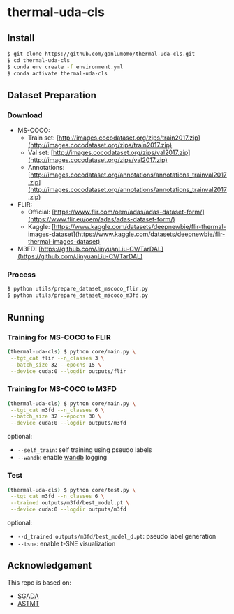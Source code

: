 # thermal-uda-cls

## Install

```bash
$ git clone https://github.com/ganlumomo/thermal-uda-cls.git
$ cd thermal-uda-cls
$ conda env create -f environment.yml
$ conda activate thermal-uda-cls
```

## Dataset Preparation

### Download

- MS-COCO:
  - Train set: [http://images.cocodataset.org/zips/train2017.zip](http://images.cocodataset.org/zips/train2017.zip)
  - Val set: [http://images.cocodataset.org/zips/val2017.zip](http://images.cocodataset.org/zips/val2017.zip)
  - Annotations: [http://images.cocodataset.org/annotations/annotations_trainval2017.zip](http://images.cocodataset.org/annotations/annotations_trainval2017.zip)
- FLIR:
  - Official: [https://www.flir.com/oem/adas/adas-dataset-form/](https://www.flir.eu/oem/adas/adas-dataset-form/)
  - Kaggle: [https://www.kaggle.com/datasets/deepnewbie/flir-thermal-images-dataset](https://www.kaggle.com/datasets/deepnewbie/flir-thermal-images-dataset)
- M3FD: [https://github.com/JinyuanLiu-CV/TarDAL](https://github.com/JinyuanLiu-CV/TarDAL)

### Process

```bash
$ python utils/prepare_dataset_mscoco_flir.py
$ python utils/prepare_dataset_mscoco_m3fd.py
```

## Running

### Training for MS-COCO to FLIR
```bash
(thermal-uda-cls) $ python core/main.py \
 --tgt_cat flir --n_classes 3 \
 --batch_size 32 --epochs 15 \
 --device cuda:0 --logdir outputs/flir
```

### Training for MS-COCO to M3FD
```bash
(thermal-uda-cls) $ python core/main.py \
 --tgt_cat m3fd --n_classes 6 \
 --batch_size 32 --epochs 30 \
 --device cuda:0 --logdir outputs/m3fd
```

optional:
- ```--self_train```: self training using pseudo labels
- ```--wandb```: enable [wandb](https://wandb.ai/site) logging

### Test
```bash
(thermal-uda-cls) $ python core/test.py \
 --tgt_cat m3fd --n_classes 6 \
 --trained outputs/m3fd/best_model.pt \
 --device cuda:0 --logdir outputs/m3fd
```

optional:
- ```--d_trained outputs/m3fd/best_model_d.pt```: pseudo label generation
- ```--tsne```: enable t-SNE visualization

## Acknowledgement

This repo is based on:
- [SGADA](https://github.com/avaapm/SGADA)
- [ASTMT](https://github.com/facebookresearch/astmt)
